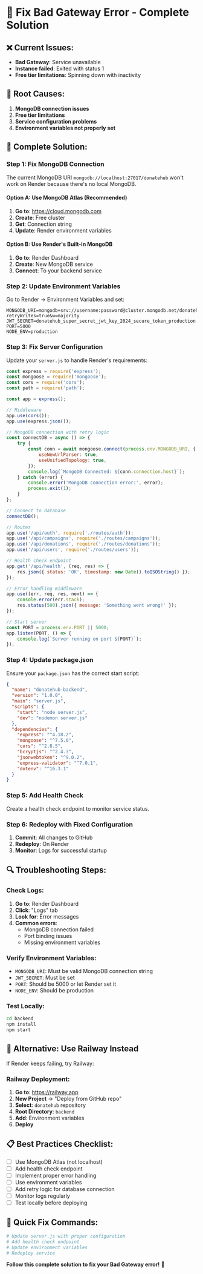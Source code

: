 # 🔧 Fix Bad Gateway Error - Complete Solution

## ❌ **Current Issues:**
- **Bad Gateway**: Service unavailable
- **Instance failed**: Exited with status 1
- **Free tier limitations**: Spinning down with inactivity

## 🎯 **Root Causes:**
1. **MongoDB connection issues**
2. **Free tier limitations**
3. **Service configuration problems**
4. **Environment variables not properly set**

## 🚀 **Complete Solution:**

### **Step 1: Fix MongoDB Connection**
The current MongoDB URI `mongodb://localhost:27017/donatehub` won't work on Render because there's no local MongoDB.

#### **Option A: Use MongoDB Atlas (Recommended)**
1. **Go to**: https://cloud.mongodb.com
2. **Create**: Free cluster
3. **Get**: Connection string
4. **Update**: Render environment variables

#### **Option B: Use Render's Built-in MongoDB**
1. **Go to**: Render Dashboard
2. **Create**: New MongoDB service
3. **Connect**: To your backend service

### **Step 2: Update Environment Variables**
Go to Render → Environment Variables and set:

```
MONGODB_URI=mongodb+srv://username:password@cluster.mongodb.net/donatehub?retryWrites=true&w=majority
JWT_SECRET=donatehub_super_secret_jwt_key_2024_secure_token_production
PORT=5000
NODE_ENV=production
```

### **Step 3: Fix Server Configuration**
Update your `server.js` to handle Render's requirements:

```javascript
const express = require('express');
const mongoose = require('mongoose');
const cors = require('cors');
const path = require('path');

const app = express();

// Middleware
app.use(cors());
app.use(express.json());

// MongoDB connection with retry logic
const connectDB = async () => {
    try {
        const conn = await mongoose.connect(process.env.MONGODB_URI, {
            useNewUrlParser: true,
            useUnifiedTopology: true,
        });
        console.log(`MongoDB Connected: ${conn.connection.host}`);
    } catch (error) {
        console.error('MongoDB connection error:', error);
        process.exit(1);
    }
};

// Connect to database
connectDB();

// Routes
app.use('/api/auth', require('./routes/auth'));
app.use('/api/campaigns', require('./routes/campaigns'));
app.use('/api/donations', require('./routes/donations'));
app.use('/api/users', require('./routes/users'));

// Health check endpoint
app.get('/api/health', (req, res) => {
    res.json({ status: 'OK', timestamp: new Date().toISOString() });
});

// Error handling middleware
app.use((err, req, res, next) => {
    console.error(err.stack);
    res.status(500).json({ message: 'Something went wrong!' });
});

// Start server
const PORT = process.env.PORT || 5000;
app.listen(PORT, () => {
    console.log(`Server running on port ${PORT}`);
});
```

### **Step 4: Update package.json**
Ensure your `package.json` has the correct start script:

```json
{
  "name": "donatehub-backend",
  "version": "1.0.0",
  "main": "server.js",
  "scripts": {
    "start": "node server.js",
    "dev": "nodemon server.js"
  },
  "dependencies": {
    "express": "^4.18.2",
    "mongoose": "^7.5.0",
    "cors": "^2.8.5",
    "bcryptjs": "^2.4.3",
    "jsonwebtoken": "^9.0.2",
    "express-validator": "^7.0.1",
    "dotenv": "^16.3.1"
  }
}
```

### **Step 5: Add Health Check**
Create a health check endpoint to monitor service status.

### **Step 6: Redeploy with Fixed Configuration**
1. **Commit**: All changes to GitHub
2. **Redeploy**: On Render
3. **Monitor**: Logs for successful startup

## 🔍 **Troubleshooting Steps:**

### **Check Logs:**
1. **Go to**: Render Dashboard
2. **Click**: "Logs" tab
3. **Look for**: Error messages
4. **Common errors**:
   - MongoDB connection failed
   - Port binding issues
   - Missing environment variables

### **Verify Environment Variables:**
- `MONGODB_URI`: Must be valid MongoDB connection string
- `JWT_SECRET`: Must be set
- `PORT`: Should be 5000 or let Render set it
- `NODE_ENV`: Should be production

### **Test Locally:**
```bash
cd backend
npm install
npm start
```

## 🚀 **Alternative: Use Railway Instead**

If Render keeps failing, try Railway:

### **Railway Deployment:**
1. **Go to**: https://railway.app
2. **New Project** → "Deploy from GitHub repo"
3. **Select**: `donatehub` repository
4. **Root Directory**: `backend`
5. **Add**: Environment variables
6. **Deploy**

## 📋 **Best Practices Checklist:**

- [ ] Use MongoDB Atlas (not localhost)
- [ ] Add health check endpoint
- [ ] Implement proper error handling
- [ ] Use environment variables
- [ ] Add retry logic for database connection
- [ ] Monitor logs regularly
- [ ] Test locally before deploying

## 🎯 **Quick Fix Commands:**

```bash
# Update server.js with proper configuration
# Add health check endpoint
# Update environment variables
# Redeploy service
```

**Follow this complete solution to fix your Bad Gateway error!** 🚀

